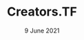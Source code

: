 ---
title: Creators.TF
description: WebDev Lead
date: 9 June 2021
list:
  collection: projects
  filter: "item.experience.communities contains 'creators-tf'"
---